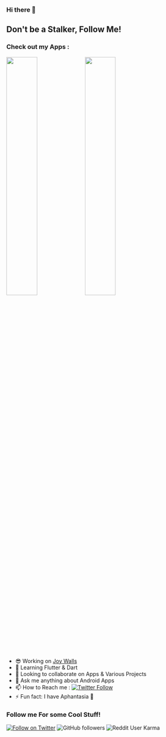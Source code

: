 ### Hi there 👋
## Don't be a Stalker, Follow Me!
### Check out my Apps :
[<img src="https://raw.githubusercontent.com/steverichey/google-play-badge-svg/master/img/en_get.svg" width="40%">](https://play.google.com/store/apps/dev?id=6147118909133311554)
[<img src="https://upload.wikimedia.org/wikipedia/commons/3/3c/Download_on_the_App_Store_Badge.svg" width="40%">](https://apps.apple.com/us/app/zeel-walls/id6479215344)

- 😎 Working on [Joy Walls](https://play.google.com/store/apps/details?id=app.yog.joywalls)
- 🌱 Learning Flutter & Dart
- 💬 Looking to collaborate on Apps & Various Projects 
- 💬 Ask me anything about Android Apps
- 📫 How to Reach me : [![Twitter Follow](https://img.shields.io/twitter/follow/yogesh_gosavi_?label=Send%20me%20a%20DM&style=social)](https://twitter.com/Yogesh_gosavi_)
- ⚡ Fun fact: I have Aphantasia  🤪

### Follow me For some Cool Stuff!
[![Follow on Twitter](https://img.shields.io/twitter/follow/Yogesh_gosavi_?style=social)](https://twitter.com/Yogesh_gosavi_)
![GitHub followers](https://img.shields.io/github/followers/yogeshgosavi?label=Follow%20me&style=social)
![Reddit User Karma](https://img.shields.io/reddit/user-karma/combined/yogesh_gosavi?label=yogesh_gosavi&style=social)




<!--
**yogeshgosavi/yogeshgosavi** is a ✨ _special_ ✨ repository because its `README.md` (this file) appears on your GitHub profile.
[![Top Langs](https://github-readme-stats.vercel.app/api/top-langs/?username=yogeshgosavi&layout=compact)](https://github.com/yogeshgosavi/github-readme-stats)

Here are some ideas to get you started:

- 🔭 I’m currently working on [Joy Walls](https://play.google.com/store/apps/details?id=app.yog.joywalls)
- 🌱 I’m currently learning Flutter & Dart
- 👯 I’m looking to collaborate on Apps & Various Projects 
- 🤔 I’m looking for help with nothin 
- 💬 Ask me anything about Android Apps
- 📫 How to reach me: [![Send me a DM on Twitter](https://img.shields.io/twitter/follow/Yogesh_gosavi_?style=social)](https://twitter.com/Yogesh_gosavi_)

- 😄 Pronouns: he/him
- ⚡ Fun fact: I have Aphantasia  🤪
-->
